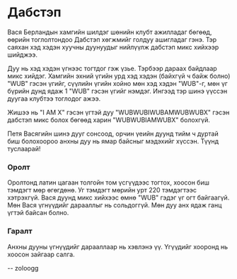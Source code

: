 Дабстэп
=======
Вася Берландын хамгийн шилдэг шөнийн клубт ажилладаг бөгөөд, өөрийн тоглолтондоо
Дабстэп хөгжмийг голдуу ашигладаг гэнэ. Тэр саяхан хэд хэдэн хуучны дуунуудыг
нийлүүлж дабстэп микс хийхээр шийджээ.

Дуу нь хэд хэдэн үгнээс тогтдог гэж үзье. Тэрбээр дараах байдлаар микс хийдэг.
Хамгийн эхний үгийн урд хэд хэдэн (байхгүй ч байж болно) "WUB" гэсэн үгийг,
сүүлийн үгийн хойно мөн хэд хэдэн "WUB"-г, мөн үг бүрийн дунд ядаж $1$ "WUB" гэсэн
үгийг нэмдэг. Ингээд тэр шинэ үүссэн дуугаа клубтээ тоглодог ажээ.

Жишээ нь "I AM X" гэсэн үгтэй дуу "WUBWUBIWUBAMWUBWUBX" гэсэн дабстэп микс болох
бөгөөд харин "WUBWUBIAMWUBX" болохгүй.

Петя Васягийн шинэ дууг сонсоод, орчин үеийн дуунд тийм ч дуртай биш болохоороо
анхны дуу нь ямар байсныг мэдэхийг хүссэн. Түүнд туслаарай!


### Оролт
Оролтонд латин цагаан толгойн том үсгүүдээс тогтох, хоосон биш тэмдэгт мөр
өгөгдөнө. Уг тэмдэгт мөрийн урт $220$ тэмдэгтээс хэтрэхгүй. Вася дуунд микс
хийхээс өмнө "WUB" гэдэг үг огт байгаагүй. Мөн Вася үгнүүдийг дарааллыг нь
сольдоггүй. Мөн дуу анх ядаж ганц үгтэй байсан болно.


### Гаралт
Анхны дууны үгнүүдийг дарааллаар нь хэвлэнэ үү. Үгүүдийг хооронд нь хоосон
зайгаар салга.

-- zoloogg
